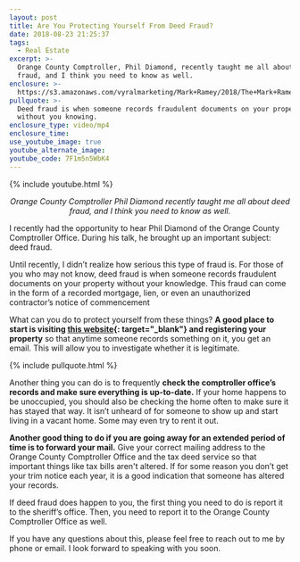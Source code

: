```yaml
---
layout: post
title: Are You Protecting Yourself From Deed Fraud?
date: 2018-08-23 21:25:37
tags:
  - Real Estate
excerpt: >-
  Orange County Comptroller, Phil Diamond, recently taught me all about deed
  fraud, and I think you need to know as well.
enclosure: >-
  https://s3.amazonaws.com/vyralmarketing/Mark+Ramey/2018/The+Mark+Ramey+Group-+Property+Fraud.mp4
pullquote: >-
  Deed fraud is when someone records fraudulent documents on your property
  without you knowing.
enclosure_type: video/mp4
enclosure_time:
use_youtube_image: true
youtube_alternate_image:
youtube_code: 7F1m5n5WbK4
---
```


{% include youtube.html %}

<p style="text-align: center;"><em>Orange County Comptroller Phil Diamond recently taught me all about deed fraud, and I think you need to know as well.</em></p>

I recently had the opportunity to hear Phil Diamond of the Orange County Comptroller Office. During his talk, he brought up an important subject: deed fraud.&nbsp;

Until recently, I didn’t realize how serious this type of fraud is. For those of you who may not know, deed fraud is when someone records fraudulent documents on your property without your knowledge. This fraud can come in the form of a recorded mortgage, lien, or even an unauthorized contractor’s notice of commencement&nbsp;

What can you do to protect yourself from these things? **A good place to start is visiting [this website](http://www.occompt.com/official-records/fraud/){: target="_blank"} and registering your property** so that anytime someone records something on it, you get an email. This will allow you to investigate whether it is legitimate.

{% include pullquote.html %}

Another thing you can do is to frequently **check the comptroller office’s records and make sure everything is up-to-date.** If your home happens to be unoccupied, you should also be checking the home often to make sure it has stayed that way. It isn’t unheard of for someone to show up and start living in a vacant home. Some may even try to rent it out.

**Another good thing to do if you are going away for an extended period of time is to forward your mail.** Give your correct mailing address to the Orange County Comptroller Office and the tax deed service so that important things like tax bills aren't altered. If for some reason you don’t get your trim notice each year, it is a good indication that someone has altered your records.&nbsp;

If deed fraud does happen to you, the first thing you need to do is report it to the sheriff’s office. Then, you need to report it to the Orange County Comptroller Office as well.&nbsp;

If you have any questions about this, please feel free to reach out to me by phone or email. I look forward to speaking with you soon.